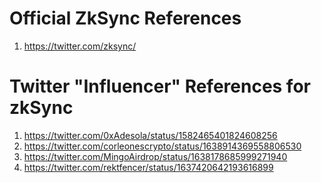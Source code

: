# Official ZkSync References
1) https://twitter.com/zksync/


# Twitter "Influencer" References for zkSync
1) https://twitter.com/0xAdesola/status/1582465401824608256
2) https://twitter.com/corleonescrypto/status/1638914369558806530
3) https://twitter.com/MingoAirdrop/status/1638178685999271940
4) https://twitter.com/rektfencer/status/1637420642193616899
   